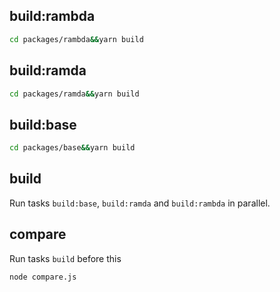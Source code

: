 ## build:rambda

```bash
cd packages/rambda&&yarn build
```

## build:ramda

```bash
cd packages/ramda&&yarn build
```

## build:base

```bash
cd packages/base&&yarn build
```

## build

Run tasks `build:base`, `build:ramda` and `build:rambda` in parallel.

## compare

Run tasks `build` before this

```bash
node compare.js
```
